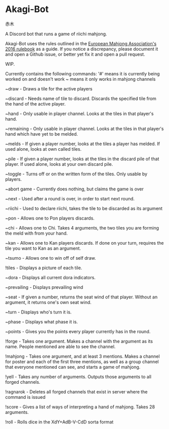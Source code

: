 ﻿# Akagi-Bot
赤木

A Discord bot that runs a game of riichi mahjong.

Akagi-Bot uses the rules outlined in the [European Mahjong Association's 2016 rulebook](http://mahjong-europe.org/portal/images/docs/Riichi-rules-2016-EN.pdf) as a guide.  If you notice a discrepancy, please document it and open a Github issue, or better yet fix it and open a pull request.  

WIP.

Currently contains the following commands:
'#' means it is currently being worked on and doesn't work
~ means it only works in mahjong channels

~draw - Draws a tile for the active players

~discard - Needs name of tile to discard.  Discards the specified tile from the hand of the active player.

~hand - Only usable in player channel.  Looks at the tiles in that player's hand.

~remaining - Only usable in player channel.  Looks at the tiles in that player's hand which have yet to be melded.

~melds - If given a player number, looks at the tiles a player has melded.  If used alone, looks at own called tiles.

~pile - If given a player number, looks at the tiles in the discard pile of that player. If used alone, looks at your own discard pile.

~toggle - Turns off or on the written form of the tiles. Only usable by players.

~abort game - Currently does nothing, but claims the game is over

~next - Used after a round is over, in order to start next round.

~riichi - Used to declare riichi, takes the tile to be discarded as its argument

~pon - Allows one to Pon players discards.

~chi - Allows one to Chi.  Takes 4 arguments, the two tiles you are forming the meld with from your hand.

~kan - Allows one to Kan players discards.  If done on your turn, requires the tile you want to Kan as an argument.

~tsumo - Allows one to win off of self draw.

!tiles - Displays a picture of each tile.

~dora - Displays all current dora indicators.

~prevailing - Displays prevailing wind

~seat - If given a number, returns the seat wind of that player.  Without an argument, it returns one's own seat wind.

~turn - Displays who's turn it is.

~phase - Displays what phase it is.

~points - Gives you the points every player currently has in the round.

!forge - Takes one argument.  Makes a channel with the argument as its name. People mentioned are able to see the channel.

!mahjong - Takes one argument, and at least 3 mentions.  Makes a channel for poster and each of the first three mentions, as well as a group channel that everyone mentioned can see, and starts a game of mahjong.  

!yell - Takes any number of arguments.  Outputs those arguments to all forged channels.

!ragnarok - Deletes all forged channels that exist in server where the command is issued

!score - Gives a list of ways of interpreting a hand of mahjong.  Takes 28 arguments.

!roll - Rolls dice in the XdY+AdB-V-CdD sorta format
